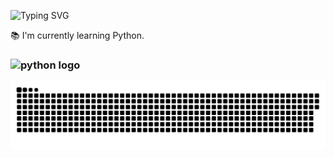 <p align="left"> </p>

![Typing SVG](https://readme-typing-svg.demolab.com?font=Fira+Code&pause=1000&color=FFFFFF&width=435&lines=Hi+👋+I'm+xSXGx.+Welcome!)


📚 I'm currently learning Python.
### <img src="https://cdn.jsdelivr.net/gh/devicons/devicon/icons/python/python-original.svg" height="30" alt="python logo"  />

![Snake animation](https://github.com/xSXGx/xSXGx/blob/master/GridSnake.svg)

